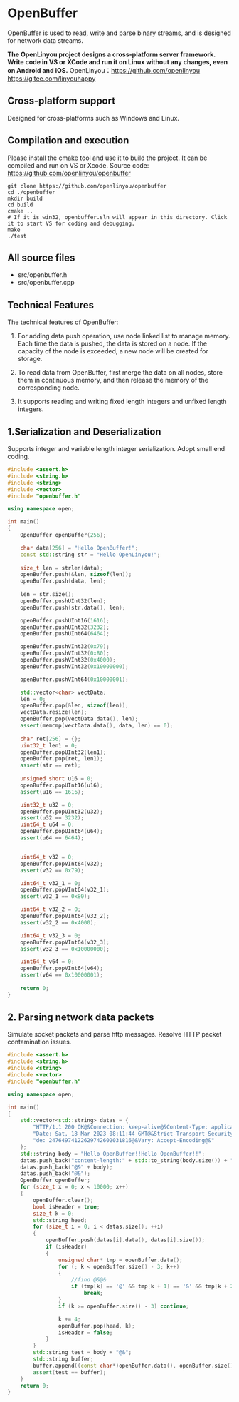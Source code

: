 # OpenBuffer
OpenBuffer is used to read, write and parse binary streams, and is designed for network data streams.

**The OpenLinyou project designs a cross-platform server framework. Write code in VS or XCode and run it on Linux without any changes, even on Android and iOS.**
OpenLinyou：https://github.com/openlinyou
https://gitee.com/linyouhappy

## Cross-platform support 
Designed for cross-platforms such as Windows and Linux.

## Compilation and execution
Please install the cmake tool and use it to build the project. It can be compiled and run on VS or Xcode. 
Source code: https://github.com/openlinyou/openbuffer
```
git clone https://github.com/openlinyou/openbuffer
cd ./openbuffer
mkdir build
cd build
cmake ..
# If it is win32, openbuffer.sln will appear in this directory. Click it to start VS for coding and debugging.
make
./test
```

## All source files
+ src/openbuffer.h
+ src/openbuffer.cpp

## Technical Features
The technical features of OpenBuffer: 
1. For adding data push operation, use node linked list to manage memory. Each time the data is pushed, the data is stored on a node. If the capacity of the node is exceeded, a new node will be created for storage.

2. To read data from OpenBuffer, first merge the data on all nodes, store them in continuous memory, and then release the memory of the corresponding node.

3. It supports reading and writing fixed length integers and unfixed length integers.


## 1.Serialization and Deserialization
Supports integer and variable length integer serialization. Adopt small end coding.

```C++
#include <assert.h>
#include <string.h>
#include <string>
#include <vector>
#include "openbuffer.h"

using namespace open;

int main()
{
    OpenBuffer openBuffer(256);

    char data[256] = "Hello OpenBuffer!";
    const std::string str = "Hello OpenLinyou!";
    
    size_t len = strlen(data);
    openBuffer.push(&len, sizeof(len));
    openBuffer.push(data, len);
 
    len = str.size();
    openBuffer.pushUInt32(len);
    openBuffer.push(str.data(), len);

    openBuffer.pushUInt16(1616);
    openBuffer.pushUInt32(3232);
    openBuffer.pushUInt64(6464);

    openBuffer.pushVInt32(0x79);
    openBuffer.pushVInt32(0x80);
    openBuffer.pushVInt32(0x4000);
    openBuffer.pushVInt32(0x10000000);

    openBuffer.pushVInt64(0x10000001);

    std::vector<char> vectData;
    len = 0;
    openBuffer.pop(&len, sizeof(len));
    vectData.resize(len);
    openBuffer.pop(vectData.data(), len);
    assert(memcmp(vectData.data(), data, len) == 0);
    
    char ret[256] = {};
    uint32_t len1 = 0;
    openBuffer.popUInt32(len1);
    openBuffer.pop(ret, len1);
    assert(str == ret);
    
    unsigned short u16 = 0;
    openBuffer.popUInt16(u16);
    assert(u16 == 1616);

    uint32_t u32 = 0;
    openBuffer.popUInt32(u32);
    assert(u32 == 3232);
    uint64_t u64 = 0;
    openBuffer.popUInt64(u64);
    assert(u64 == 6464);


    uint64_t v32 = 0;
    openBuffer.popVInt64(v32);
    assert(v32 == 0x79);

    uint64_t v32_1 = 0;
    openBuffer.popVInt64(v32_1);
    assert(v32_1 == 0x80);

    uint64_t v32_2 = 0;
    openBuffer.popVInt64(v32_2);
    assert(v32_2 == 0x4000);

    uint64_t v32_3 = 0;
    openBuffer.popVInt64(v32_3);
    assert(v32_3 == 0x10000000);

    uint64_t v64 = 0;
    openBuffer.popVInt64(v64);
    assert(v64 == 0x10000001);
    
    return 0;
}
```

## 2. Parsing network data packets
Simulate socket packets and parse http messages. Resolve HTTP packet contamination issues.

```C++
#include <assert.h>
#include <string.h>
#include <string>
#include <vector>
#include "openbuffer.h"

using namespace open;

int main()
{
    std::vector<std::string> datas = {
        "HTTP/1.1 200 OK@&Connection: keep-alive@&Content-Type: application/x-javascript@&",
        "Date: Sat, 18 Mar 2023 08:11:44 GMT@&Strict-Transport-Security: max-age=31536000@&Traceco",
        "de: 24764974122629742602031816@&Vary: Accept-Encoding@&"
    };
    std::string body = "Hello OpenBuffer!!Hello OpenBuffer!!";
    datas.push_back("content-length:" + std::to_string(body.size()) + "@&");
    datas.push_back("@&" + body);
    datas.push_back("@&");
    OpenBuffer openBuffer;
    for (size_t x = 0; x < 10000; x++)
    {
        openBuffer.clear();
        bool isHeader = true;
        size_t k = 0;
        std::string head;
        for (size_t i = 0; i < datas.size(); ++i)
        {
            openBuffer.push(datas[i].data(), datas[i].size());
            if (isHeader)
            {
                unsigned char* tmp = openBuffer.data();
                for (; k < openBuffer.size() - 3; k++)
                {
                    //find @&@&
                    if (tmp[k] == '@' && tmp[k + 1] == '&' && tmp[k + 2] == '@' && tmp[k + 3] == '&')
                        break;
                }
                if (k >= openBuffer.size() - 3) continue;

                k += 4;
                openBuffer.pop(head, k);
                isHeader = false;
            }
        }
        std::string test = body + "@&";
        std::string buffer;
        buffer.append((const char*)openBuffer.data(), openBuffer.size());
        assert(test == buffer);
    }
    return 0;
}
```